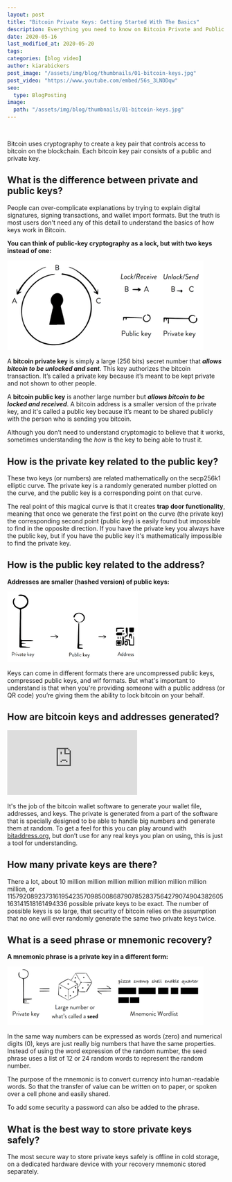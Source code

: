 ```yaml
---
layout: post
title: "Bitcoin Private Keys: Getting Started With The Basics"
description: Everything you need to know on Bitcoin Private and Public Keys. Learn about Bitcoin Private Keys and Bitcoin Public Keys, their differences and how they are each used.
date: 2020-05-16
last_modified_at: 2020-05-20
tags:
categories: [blog video]
author: kiarabickers
post_image: "/assets/img/blog/thumbnails/01-bitcoin-keys.jpg"
post_video: "https://www.youtube.com/embed/56s_3LNDDqw"
seo:
  type: BlogPosting
image:
  path: "/assets/img/blog/thumbnails/01-bitcoin-keys.jpg"
---
```


<br>

Bitcoin uses cryptography to create a key pair that controls access to bitcoin on the blockchain. Each bitcoin key pair consists of a public and private key.

## What is the difference between private and public keys?

People can over-complicate explanations by trying to explain digital signatures, signing transactions, and wallet import formats. But the truth is most users don't need any of this detail to understand the basics of how keys work in Bitcoin.

**You can think of public-key cryptography as a lock, but with two keys instead of one:**

<img src="/assets/img/blog/01-bitcoin-keys/bitcoin-privatekey-publickey-lock.png" alt="bitcoin private key public key bitcoin clarity" class="center" width="90%">

A **bitcoin private key** is simply a large (256 bits) secret number that ***allows bitcoin to be unlocked and sent***. This key authorizes the bitcoin transaction. It’s called a private key because it’s meant to be kept private and not shown to other people.

A **bitcoin public key** is another large number but ***allows bitcoin to be locked and received***. A bitcoin address is a smaller version of the private key, and it's called a public key because it’s meant to be shared publicly with the person who is sending you bitcoin.

Although you don’t need to understand cryptomagic to believe that it works, sometimes understanding the *how* is the key to being able to trust it.

## How is the private key related to the public key?

These two keys (or numbers) are related mathematically on the secp256k1 elliptic curve. The private key is a randomly generated number plotted on the curve, and the public key is a corresponding point on that curve.

The real point of this magical curve is that it creates **trap door functionality**, meaning that once we generate the first point on the curve (the private key) the corresponding second point (public key) is easily found but impossible to find in the opposite direction. If you have the private key you always have the public key, but if you have the public key it's mathematically impossible to find the private key.

## How is the public key related to the address?

**Addresses are smaller (hashed version) of public keys:**

<img src="/assets/img/blog/01-bitcoin-keys/bitcoin-privatekey-publickey-address.png" alt="bitcoin address public key bitcoin clarity" class="center" width="60%">

Keys can come in different formats there are uncompressed public keys, compressed public keys, and wif formats. But what's important to understand is that when you're providing someone with a public address (or QR code) you’re giving them the ability to lock bitcoin on your behalf.

## How are bitcoin keys and addresses generated?

<div class='embed-container'>
	<iframe src='https://www.youtube.com/embed//QR1HZYod7Vs' frameborder='0' allowfullscreen></iframe>
</div>

It's the job of the bitcoin wallet software to generate your wallet file, addresses, and keys. The private is generated from a part of the software that is specially designed to be able to handle big numbers and generate them at random. To get a feel for this you can play around with [bitaddress.org](https://www.bitaddress.org/bitaddress.org-v3.3.0-SHA256-dec17c07685e1870960903d8f58090475b25af946fe95a734f88408cef4aa194.html), but don’t use for any real keys you plan on using, this is just a tool for understanding.

## How many private keys are there?

There a lot, about 10 million million million million million million million million, or 115792089237316195423570985008687907852837564279074904382605163141518161494336 possible private keys to be exact. The number of possible keys is so large, that security of bitcoin relies on the assumption that no one will ever randomly generate the same two private keys twice.

## What is a seed phrase or mnemonic recovery?

**A mnemonic phrase is a private key in a different form:**

<img src="/assets/img/blog/01-bitcoin-keys/bitcoin-privatekey-generation-mnemonic-recovery.png" alt="bitcoin mnemonic recovery phrase bitcoin clarity" class="center" width="90%">

In the same way numbers can be expressed as words (zero) and numerical digits (0), keys are just really big numbers that have the same properties. Instead of using the word expression of the random number, the seed phrase uses a list of 12 or 24 random words to represent the random number.

The purpose of the mnemonic is to convert currency into human-readable words. So that the transfer of value can be written on to paper, or spoken over a cell phone and easily shared.

To add some security a password can also be added to the phrase.

## What is the best way to store private keys safely?

The most secure way to store private keys safely is offline in cold storage, on a dedicated hardware device with your recovery mnemonic stored separately.
